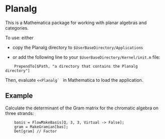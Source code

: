 # Planalg

This is a Mathematica package for working with planar algebras and categories.

To use: either

- copy the Planalg directory to
`$UserBaseDirectory/Applications`

- or add the following line to your
`$UserBaseDirectory/Kernel/init.m` file:
```
    PrependTo[$Path, "a directory that contains the Planalg directory"]
```

Then, evaluate ``<<Planalg` `` in Mathematica to load the application.

## Example

Calculate the determinant of the Gram matrix for the chromatic algebra on three strands:
```
	basis = FlowMakeBasis[Q, 3, 3, Virtual -> False];
	gram = MakeGramian[bas];
	Det[gram] // Factor
```
